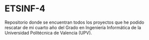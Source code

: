 # ETSINF-4

Repositorio donde se encuentran todos los proyectos que he podido rescatar de mi cuarto año del Grado en Ingeniería Informática de la Universidad Politécnica de Valencia (UPV).
